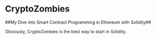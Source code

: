 # CryptoZombies

##My Dive into Smart Contract Programming in Ethereum with Solidity##

Obviously, CryptoZombies is the best way to start in Solidity. 
